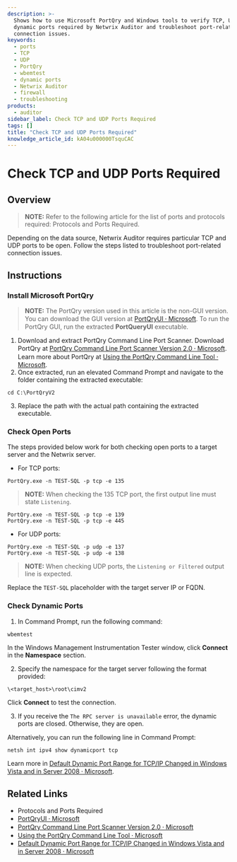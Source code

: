 ```yaml
---
description: >-
  Shows how to use Microsoft PortQry and Windows tools to verify TCP, UDP, and
  dynamic ports required by Netwrix Auditor and troubleshoot port-related
  connection issues.
keywords:
  - ports
  - TCP
  - UDP
  - PortQry
  - wbemtest
  - dynamic ports
  - Netwrix Auditor
  - firewall
  - troubleshooting
products:
  - auditor
sidebar_label: Check TCP and UDP Ports Required
tags: []
title: "Check TCP and UDP Ports Required"
knowledge_article_id: kA04u000000TsquCAC
---
```


# Check TCP and UDP Ports Required

## Overview

> **NOTE:** Refer to the following article for the list of ports and protocols required: Protocols and Ports Required.

Depending on the data source, Netwrix Auditor requires particular TCP and UDP ports to be open. Follow the steps listed to troubleshoot port-related connection issues.

## Instructions

### Install Microsoft PortQry

> **NOTE:** The PortQry version used in this article is the non-GUI version. You can download the GUI version at [PortQryUI ⸱ Microsoft](https://www.microsoft.com/en-us/download/details.aspx?id=24009). To run the PortQry GUI, run the extracted **PortQueryUI** executable.

1. Download and extract PortQry Command Line Port Scanner. Download PortQry at [PortQry Command Line Port Scanner Version 2.0 ⸱ Microsoft](https://www.microsoft.com/en-us/download/details.aspx?id=17148). Learn more about PortQry at [Using the PortQry Command Line Tool ⸱ Microsoft](https://learn.microsoft.com/en-us/troubleshoot/windows-server/networking/portqry-command-line-port-scanner-v2).
2. Once extracted, run an elevated Command Prompt and navigate to the folder containing the extracted executable:

```text
cd C:\PortQryV2
```

3. Replace the path with the actual path containing the extracted executable.

### Check Open Ports

The steps provided below work for both checking open ports to a target server and the Netwrix server.

- For TCP ports:

```text
PortQry.exe -n TEST-SQL -p tcp -e 135
```

> **NOTE:** When checking the 135 TCP port, the first output line must state `Listening`.

```text
PortQry.exe -n TEST-SQL -p tcp -e 139
PortQry.exe -n TEST-SQL -p tcp -e 445
```

- For UDP ports:

```text
PortQry.exe -n TEST-SQL -p udp -e 137
PortQry.exe -n TEST-SQL -p udp -e 138
```

> **NOTE:** When checking UDP ports, the `Listening or Filtered` output line is expected.

Replace the `TEST-SQL` placeholder with the target server IP or FQDN.

### Check Dynamic Ports

1. In Command Prompt, run the following command:

```text
wbemtest
```

In the Windows Management Instrumentation Tester window, click **Connect** in the **Namespace** section.

2. Specify the namespace for the target server following the format provided:

```text
\<target_host>\root\cimv2
```

Click **Connect** to test the connection.

3. If you receive the `The RPC server is unavailable` error, the dynamic ports are closed. Otherwise, they are open.

Alternatively, you can run the following line in Command Prompt:

```text
netsh int ipv4 show dynamicport tcp
```

Learn more in [Default Dynamic Port Range for TCP/IP Changed in Windows Vista and in Server 2008 ⸱ Microsoft](https://learn.microsoft.com/en-us/troubleshoot/windows-server/networking/default-dynamic-port-range-tcpip-chang).

## Related Links

- Protocols and Ports Required
- [PortQryUI ⸱ Microsoft](https://www.microsoft.com/en-us/download/details.aspx?id=24009)
- [PortQry Command Line Port Scanner Version 2.0 ⸱ Microsoft](https://www.microsoft.com/en-us/download/details.aspx?id=17148)
- [Using the PortQry Command Line Tool ⸱ Microsoft](https://learn.microsoft.com/en-us/troubleshoot/windows-server/networking/portqry-command-line-port-scanner-v2)
- [Default Dynamic Port Range for TCP/IP Changed in Windows Vista and in Server 2008 ⸱ Microsoft](https://learn.microsoft.com/en-us/troubleshoot/windows-server/networking/default-dynamic-port-range-tcpip-chang)

